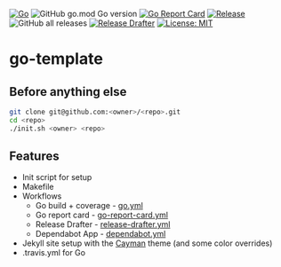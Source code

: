 [![Go](https://github.com/sha1n/go-template/actions/workflows/go.yml/badge.svg)](https://github.com/sha1n/go-template/actions/workflows/go.yml)
![GitHub go.mod Go version](https://img.shields.io/github/go-mod/go-version/sha1n/go-template)
[![Go Report Card](https://goreportcard.com/badge/sha1n/go-template)](https://goreportcard.com/report/sha1n/go-template) 
[![Release](https://img.shields.io/github/release/sha1n/go-template.svg?style=flat-square)](https://github.com/sha1n/go-template/releases)
![GitHub all releases](https://img.shields.io/github/downloads/sha1n/go-template/total)
[![Release Drafter](https://github.com/sha1n/go-template/actions/workflows/release-drafter.yml/badge.svg)](https://github.com/sha1n/go-template/actions/workflows/release-drafter.yml)
[![License: MIT](https://img.shields.io/badge/License-MIT-yellow.svg)](https://opensource.org/licenses/MIT)

# go-template

## Before anything else
```bash
git clone git@github.com:<owner>/<repo>.git
cd <repo>
./init.sh <owner> <repo>
```

## Features

- Init script for setup
- Makefile
- Workflows
  - Go build + coverage - [go.yml](/.github/workflows/go.yml)
  - Go report card - [go-report-card.yml](/.github/workflows/go-report-card.yml)
  - Release Drafter - [release-drafter.yml](/.github/workflows/release-drafter.yml)
  - Dependabot App - [dependabot.yml](/.github/dependabot.yml)
- Jekyll site setup with the [Cayman](https://github.com/pages-themes/cayman) theme (and some color overrides)
- .travis.yml for Go
